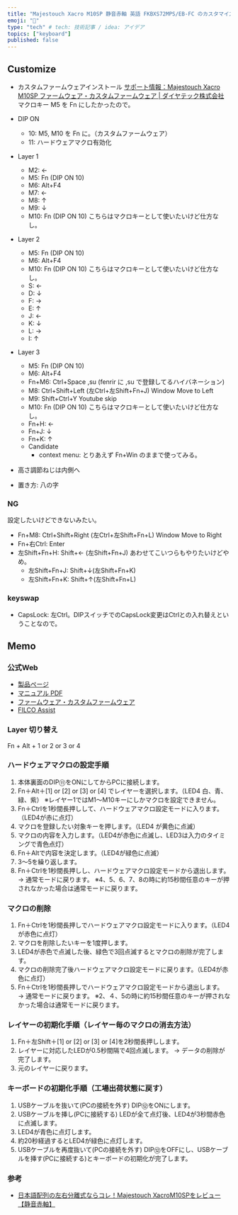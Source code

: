 ```yaml
---
title: "Majestouch Xacro M10SP 静音赤軸 英語 FKBXS72MPS/EB-FC のカスタマイズ"
emoji: "👋"
type: "tech" # tech: 技術記事 / idea: アイデア
topics: ["keyboard"]
published: false
---
```


## Customize

* カスタムファームウェアインストール
  [サポート情報：Majestouch Xacro M10SP ファームウェア・カスタムファームウェア | ダイヤテック株式会社](https://www.diatec.co.jp/support/XacroM10SP_firmware.php)
  マクロキー M5 を Fn にしたかったので。

* DIP ON
  * 10: M5, M10 を Fn に。（カスタムファームウェア）
  * 11: ハードウェアマクロ有効化

* Layer 1
  * M2: ←
  * M5: Fn (DIP ON 10)
  * M6: Alt+F4
  * M7: ←
  * M8: ↑
  * M9: ↓
  * M10: Fn (DIP ON 10) こちらはマクロキーとして使いたいけど仕方なし。

* Layer 2
  * M5: Fn (DIP ON 10)
  * M6: Alt+F4
  * M10: Fn (DIP ON 10) こちらはマクロキーとして使いたいけど仕方なし。
  * S: ←
  * D: ↓
  * F: →
  * E: ↑
  * J: ←
  * K: ↓
  * L: →
  * I: ↑

* Layer 3
  * M5: Fn (DIP ON 10)
  * M6: Alt+F4
  * Fn+M6: Ctrl+Space ,su (fenrir に ,su で登録してるハイバネーション)
  * M8: Ctrl+Shift+Left (左Ctrl+左Shift+Fn+J) Window Move to Left
  * M9: Shift+Ctrl+Y Youtube skip
  * M10: Fn (DIP ON 10) こちらはマクロキーとして使いたいけど仕方なし。
  * Fn+H: ←
  * Fn+J: ↓
  * Fn+K: ↑
  * Candidate
    * context menu: とりあえず Fn+Win のままで使ってみる。

* 高さ調節ねじは内側へ

* 置き方: 八の字

### NG

設定したいけどできないみたい。

* Fn+M8: Ctrl+Shift+Right (左Ctrl+左Shift+Fn+L) Window Move to Right
* Fn+右Ctrl: Enter
* 左Shift+Fn+H: Shift+← (左Shift+Fn+J)
  あわせてこいつらもやりたいけどやめ。
  * 左Shift+Fn+J: Shift+↓(左Shift+Fn+K)
  * 左Shift+Fn+K: Shift+↑(左Shift+Fn+L)

### keyswap

* CapsLock: 左Ctrl。DIPスイッチでのCapsLock変更はCtrlとの入れ替えということなので。

## Memo

### 公式Web

* [製品ページ](https://diatec.co.jp/shop/det.php?prod_c=7554)
* [マニュアル PDF](https://diatec.co.jp/support/pdf/Xacro_M10SP_Manual_A4.pdf)
* [ファームウェア・カスタムファームウェア](https://diatec.co.jp/support/XacroM10SP_firmware.php)
* [FILCO Assist](https://diatec.co.jp/filcoassist/)

### Layer 切り替え

Fn + Alt + 1 or 2 or 3 or 4

### ハードウェアマクロの設定手順

1. 本体裏面のDIP⑪をONにしてからPCに接続します。
2. Fn＋Alt＋[1] or [2] or [3] or [4] でレイヤーを選択します。（LED4 白、青、緑、紫）
   ※レイヤー1ではM1～M10キーにしかマクロを設定できません。
3. Fn＋Ctrlを1秒間長押しして、ハードウェアマクロ設定モードに入ります。（LED4が赤に点灯）
4. マクロを登録したい対象キーを押します。（LED4 が黄色に点滅）
5. マクロの内容を入力します。（LED4が赤色に点滅し、LED3は入力のタイミングで青色点灯）
6. Fn＋Altで内容を決定します。（LED4が緑色に点滅）
7. 3～5を繰り返します。
8. Fn＋Ctrlを1秒間長押しし、ハードウェアマクロ設定モードから退出します。 → 通常モードに戻ります。
   ※4、5、6、7、8の時に約15秒間任意のキーが押されなかった場合は通常モードに戻ります。

### マクロの削除

1. Fn＋Ctrlを1秒間長押しでハードウェアマクロ設定モードに入ります。（LED4が赤色に点灯）
2. マクロを削除したいキーを1度押します。
3. LED4が赤色で点滅した後、緑色で3回点滅するとマクロの削除が完了します。
4. マクロの削除完了後ハードウェアマクロ設定モードに戻ります。（LED4が赤色に点灯）
5. Fn＋Ctrlを1秒間長押しでハードウェアマクロ設定モードから退出します。 → 通常モードに戻ります。
   ※2、４、5の時に約15秒間任意のキーが押されなかった場合は通常モードに戻ります。

### レイヤーの初期化手順（レイヤー毎のマクロの消去方法）

1. Fn＋左Shift＋[1] or [2] or [3] or [4]を2秒間長押しします。
2. レイヤーに対応したLEDが0.5秒間隔で4回点滅します。 → データの削除が完了します。
3. 元のレイヤーに戻ります。

### キーボードの初期化手順（工場出荷状態に戻す）

1. USBケーブルを抜いて(PCの接続を外す) DIP⑫をONにします。
2. USBケーブルを挿し(PCに接続する) LEDが全て点灯後、LED4が3秒間赤色に点滅します。
3. LED4が青色に点灯します。
4. 約20秒経過するとLED4が緑色に点灯します。
5. USBケーブルを再度抜いて(PCの接続を外す) DIP⑫をOFFにし、USBケーブルを挿す(PCに接続する)とキーボードの初期化が完了します。

### 参考

* [日本語配列の左右分離式ならコレ！Majestouch XacroM10SPをレビュー【静音赤軸】](https://ki-bo-do-rental.com/2024/02/29/majestouchxacrom10sp-review/)
